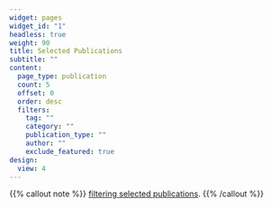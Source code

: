 ```yaml
---
widget: pages
widget_id: "1"
headless: true
weight: 90
title: Selected Publications
subtitle: ""
content:
  page_type: publication
  count: 5
  offset: 0
  order: desc
  filters:
    tag: ""
    category: ""
    publication_type: ""
    author: ""
    exclude_featured: true
design:
  view: 4
---
```

{{% callout note %}}
[filtering selected publications](./publication/).
{{% /callout %}}